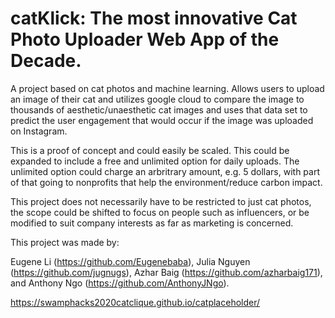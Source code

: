 # catKlick: The most innovative Cat Photo Uploader Web App of the Decade.

A project based on cat photos and machine learning. Allows users to upload an image of their cat and utilizes google cloud to compare the image to thousands of aesthetic/unaesthetic cat images and uses that data set to predict the user engagement that would occur if the image was uploaded on Instagram. 

This is a proof of concept and could easily be scaled. This could be expanded to include a free and unlimited option for daily uploads. The unlimited option could charge an arbritrary amount, e.g. 5 dollars, with part of that going to nonprofits that help the environment/reduce carbon impact. 

This project does not necessarily have to be restricted to just cat photos, the scope could be shifted to focus on people such as influencers, or be modified to suit company interests as far as marketing is concerned.

This project was made by:

Eugene Li (https://github.com/Eugenebaba),
Julia Nguyen (https://github.com/jugnugs),
Azhar Baig (https://github.com/azharbaig171),
and
Anthony Ngo (https://github.com/AnthonyJNgo).

https://swamphacks2020catclique.github.io/catplaceholder/
